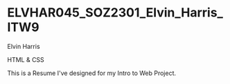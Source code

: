 # ELVHAR045_SOZ2301_Elvin_Harris_ITW9

Elvin Harris 

HTML & CSS


This is a Resume I've designed for my Intro to Web Project. 

